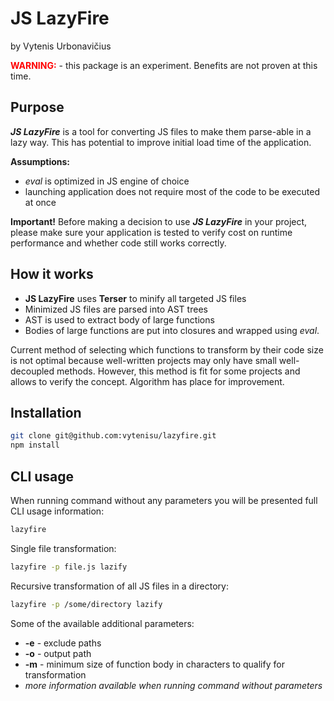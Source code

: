 # JS LazyFire

by Vytenis Urbonavičius

<span style="color: red">**WARNING:**</span> - this package is an experiment. Benefits are not proven at this time.

## Purpose

**_JS LazyFire_** is a tool for converting JS files to make them parse-able in a lazy way.
This has potential to improve initial load time of the application.

**Assumptions:**

- _eval_ is optimized in JS engine of choice
- launching application does not require most of the code to be executed at once

**Important!** Before making a decision to use **_JS LazyFire_** in your project, please make sure your application is tested to verify cost on runtime performance and whether code still works correctly.

## How it works

- **JS LazyFire** uses **Terser** to minify all targeted JS files
- Minimized JS files are parsed into AST trees
- AST is used to extract body of large functions
- Bodies of large functions are put into closures and wrapped using _eval_.

Current method of selecting which functions to transform by their code size is not optimal because well-written projects may only have small well-decoupled methods. However, this method is fit for some projects and allows to verify the concept. Algorithm has place for improvement.

## Installation

```bash
git clone git@github.com:vytenisu/lazyfire.git
npm install
```

## CLI usage

When running command without any parameters you will be presented full CLI usage information:

```bash
lazyfire
```

Single file transformation:

```bash
lazyfire -p file.js lazify
```

Recursive transformation of all JS files in a directory:

```bash
lazyfire -p /some/directory lazify
```

Some of the available additional parameters:

- **-e** - exclude paths
- **-o** - output path
- **-m** - minimum size of function body in characters to qualify for transformation
- _more information available when running command without parameters_

